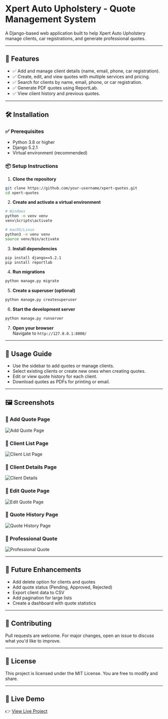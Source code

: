 # Xpert Auto Upholstery - Quote Management System

A Django-based web application built to help Xpert Auto Upholstery manage clients, car registrations, and generate professional quotes.

---

## 🚀 Features

- ✅ Add and manage client details (name, email, phone, car registration).
- ✅ Create, edit, and view quotes with multiple services and pricing.
- ✅ Search for clients by name, email, phone, or car registration.
- ✅ Generate PDF quotes using ReportLab.
- ✅ View client history and previous quotes.

---

## 🛠️ Installation

### ✅ Prerequisites

- Python 3.8 or higher
- Django 5.2.1
- Virtual environment (recommended)

### 📦 Setup Instructions

1. **Clone the repository**

```bash
git clone https://github.com/your-username/xpert-quotes.git
cd xpert-quotes
```

2. **Create and activate a virtual environment**

```bash
# Windows
python -m venv venv
venv\Scripts\activate

# macOS/Linux
python3 -m venv venv
source venv/bin/activate
```

3. **Install dependencies**

```bash
pip install django==5.2.1
pip install reportlab
```

4. **Run migrations**

```bash
python manage.py migrate
```

5. **Create a superuser (optional)**

```bash
python manage.py createsuperuser
```

6. **Start the development server**

```bash
python manage.py runserver
```

7. **Open your browser**  
   Navigate to `http://127.0.0.1:8000/`

---

## 🧠 Usage Guide

- Use the sidebar to add quotes or manage clients.
- Select existing clients or create new ones when creating quotes.
- Edit or view quote history for each client.
- Download quotes as PDFs for printing or email.

---

## 🖼️ Screenshots

### 🔹 Add Quote Page

![Add Quote Page](screenshots/add_quote.png)

### 🔹 Client List Page

![Client List Page](screenshots/client_list.png)

### 🔹 Client Details Page

![Client Details](screenshots/client_details.png)

### 🔹 Edit Quote Page

![Edit Quote Page](screenshots/edit_quote.png)

### 🔹 Quote History Page

![Quote History Page](screenshots/quote_history.png)

### 🔹 Professional Quote

![Professional Quote](screenshots/generated_quote.png)

---

## 🔮 Future Enhancements

- Add delete option for clients and quotes
- Add quote status (Pending, Approved, Rejected)
- Export client data to CSV
- Add pagination for large lists
- Create a dashboard with quote statistics

---

## 🤝 Contributing

Pull requests are welcome. For major changes, open an issue to discuss what you'd like to improve.

---

## 📄 License

This project is licensed under the MIT License. You are free to modify and share.

---

## 🔗 Live Demo

👉 [View Live Project](http://mphathincube.pythonanywhere.com)
